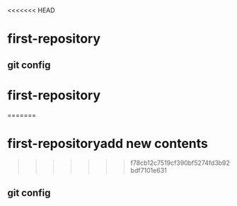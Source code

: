 <<<<<<< HEAD
# first-repository
## git config
# first-repository
=======
# first-repositoryadd new contents
>>>>>>> f78cb12c7519cf390bf5274fd3b92bdf7101e631
## git config
